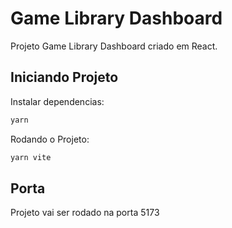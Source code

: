 # Game Library Dashboard

Projeto Game Library Dashboard criado em React.

## Iniciando Projeto

Instalar dependencias:

```cs
yarn
```

Rodando o Projeto:

```cs
yarn vite
```

## Porta

Projeto vai ser rodado na porta 5173